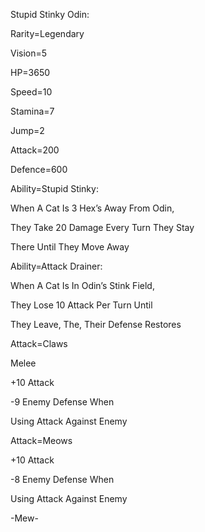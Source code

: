 Stupid Stinky Odin:

Rarity=Legendary

Vision=5

HP=3650

Speed=10

Stamina=7

Jump=2

Attack=200

Defence=600

Ability=Stupid Stinky:

When A Cat Is 3 Hex’s Away From Odin,

They Take 20 Damage Every Turn They Stay

There Until They Move Away

Ability=Attack Drainer:

When A Cat Is In Odin’s Stink Field,

They Lose 10 Attack Per Turn Until

They Leave, The, Their Defense Restores

Attack=Claws

Melee

+10 Attack

-9 Enemy Defense When 

Using Attack Against Enemy

Attack=Meows

+10 Attack

-8 Enemy Defense When

Using Attack Against Enemy

-Mew-
